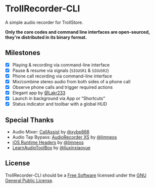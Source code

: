 # TrollRecorder-CLI

A simple audio recorder for TrollStore.

**Only the core codes and command line interfaces are open-sourced, they're distributed in its binary format.**

## Milestones

- [x] Playing &amp; recording via command-line interface
- [x] Pause &amp; resume via signals (`SIGUSR1` &amp; `SIGUSR2`)
- [x] Phone call recording via command-line interface
- [x] Mix/combine stereo audio from both sides of a phone call
- [x] Observe phone calls and trigger required actions
- [x] Elegant app by [@Lakr233](https://github.com/Lakr233)
- [x] Launch in background via App or “Shortcuts”
- [x] Status indicator and toolbar with a global HUD

## Special Thanks

- Audio Mixer: [CallAssist](https://buy.htv123.com) by [@xybp888](https://github.com/xybp888)
- Audio Tap Bypass: [AudioRecorder XS](https://limneos.net/audiorecorderxs/) by [@limneos](https://twitter.com/limneos)
- [iOS Runtime Headers](https://developer.limneos.net/) by [@limneos](https://twitter.com/limneos)
- [LearnAudioToolBox](https://github.com/liuxinxiaoyue/LearnAudioToolBox) by [@liuxinxiaoyue](https://github.com/liuxinxiaoyue)

## License

TrollRecorder-CLI should be a [Free Software](https://www.gnu.org/philosophy/free-sw.html) licensed under the [GNU General Public License](LICENSE).
